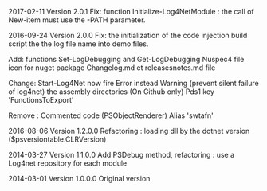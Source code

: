 ﻿2017-02-11  Version 2.0.1
  Fix: 
     function Initialize-Log4NetModule : the call of New-item must use the -PATH parameter.

2016-09-24  Version 2.0.0
  Fix: 
     the initialization of the code injection
     build script
     the the log file name into demo files.

  Add:
     functions Set-LogDebugging and Get-LogDebugging
     Nuspec4 file
     icon for nuget package
     Changelog.md et releasesnotes.md file

  Change:
     Start-Log4Net now fire Error instead Warning (prevent silent failure of log4net)
     the assembly directories (On Github only)
     Pds1 key 'FunctionsToExport'

  Remove :
     Commented code (PSObjectRenderer)
     Alias 'swtafn' 
     

2016-08-06  Version 1.2.0.0
   Refactoring : loading dll by the dotnet version ($psversiontable.CLRVersion) 

2014-03-27  Version 1.1.0.0
   Add PSDebug method, refactoring : use a Log4net repository for each module

2014-03-01  Version 1.0.0.0
    Original version
